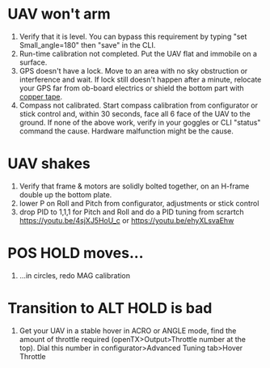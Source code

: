 # UAV won't arm
1. Verify that it is level. You can bypass this requirement by typing "set Small_angle=180" then "save" in the CLI.
2. Run-time calibration not completed. Put the UAV flat and immobile on a surface.
3. GPS doesn't have a lock. Move to an area with no sky obstruction or interference and wait. If lock still doesn't happen after a minute, relocate your GPS far from ob-board electrics or shield the bottom part with [copper tape](https://www.ebay.com/itm/Copper-Foil-Tape-2-X-10ft-EMI-Conductive-Adhesive-Ship-from-USA/152118807659?hash=item236afccc6b:g:q2IAAOSwpdpVaIrt:rk:3:pf:0).
4. Compass not calibrated. Start compass calibration from configurator or stick control and, within 30 seconds, face all 6 face of the UAV to the ground.
If none of the above work, verify in your goggles or CLI "status" command the cause. Hardware malfunction might be the cause.

# UAV shakes
1. Verify that frame & motors are solidly bolted together, on an H-frame double up the bottom plate.
2. lower P on Roll and Pitch from configurator, adjustments or stick control
3. drop PID to 1,1,1 for Pitch and Roll and do a PID tuning from scrartch https://youtu.be/4sjXJ5HoU_c or https://youtu.be/ehyXLsvaEhw

# POS HOLD moves...
1. ...in circles, redo MAG calibration

# Transition to ALT HOLD is bad
1. Get your UAV in a stable hover in ACRO or ANGLE mode, find the amount of throttle required (openTX>Output>Throttle number at the top). Dial this number in configurator>Advanced Tuning tab>Hover Throttle
